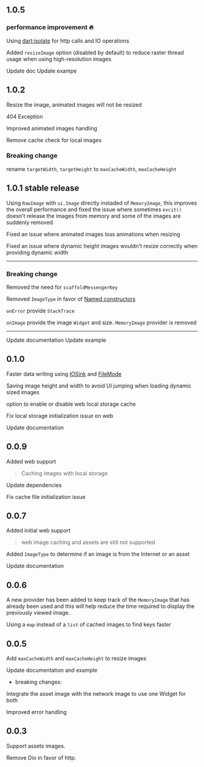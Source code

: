 ## 1.0.5

### performance improvement :fire:

Using [dart:isolate](https://api.dart.dev/stable/2.16.2/dart-isolate/dart-isolate-library.html) for http calls and IO operations

Added `resizeImage` option (disabled by default) to reduce raster thread usage when using high-resolution images

Update doc
Update exampe

## 1.0.2

Resize the image, animated images will not be resized

404 Exception

Improved animated images handling

Remove cache check for local images

### Breaking change

rename `targetWidth`, `targetHeight` to `maxCacheWidth`, `maxCacheHeight`

## 1.0.1 stable release

Using `RawImage` with `ui.Image` directly instaded of `MemoryImage`, this improves the overall performance and fixed the issue where sometimes `evcit()` doesn't release the images from memory and some of the images are suddenly removed

Fixed an issue where animated images loss animations when resizing

Fixed an issue where dynamic height images wouldn't resize correctly when providing dynamic width

---

### Breaking change

Removed the need for `scaffoldMessengerKey`

Removed `ImageType` in favor of [Named constructors](https://dart.dev/guides/language/language-tour#named-constructors)

`onError` provide `StackTrace`

`onImage` provide the image `Widget` and size. `MemoryImage` provider is removed

---

Update documentation
Update example

## 0.1.0

Faster data writing using [IOSink](https://api.flutter.dev/flutter/dart-io/IOSink-class.html) and [FileMode](https://api.flutter.dev/flutter/dart-io/FileMode-class.html)

Saving image height and width to avoid UI jumping when loading dynamic sized images

option to enable or disable web local storage cache

Fix local storage initialization issue on web

Update documentation

## 0.0.9

Added web support

> Caching images with local storage

Update dependencies

Fix cache file initialization issue

## 0.0.7

Added initial web support

> web image caching and assets are still not supported

Added `ImageType` to determine if an image is from the Internet or an asset

Update documentation

## 0.0.6

A new provider has been added to keep track of the `MemoryImage` that has already been used and this will help reduce the time required to display the previously viewed image.

Using a `map` instead of a `list` of cached images to find keys faster

## 0.0.5

Add `maxCacheWidth` and `maxCacheHeight` to resize images

Update documentation and example

- breaking changes:

Integrate the asset image with the network image to use one Widget for both

Improved error handling

## 0.0.3

Support assets images.

Remove Dio in favor of http.
